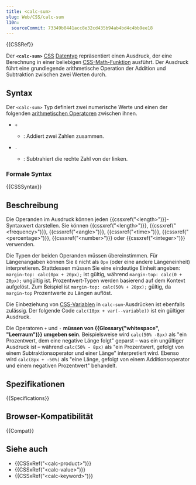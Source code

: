 ```yaml
---
title: <calc-sum>
slug: Web/CSS/calc-sum
l10n:
  sourceCommit: 73349b0441acc8e32cd435b94ab4bd4c4bb9ee18
---
```


{{CSSRef}}

Der **`<calc-sum>`** [CSS](/de/docs/Web/CSS) [Datentyp](/de/docs/Web/CSS/CSS_Types) repräsentiert einen Ausdruck, der eine Berechnung in einer beliebigen [CSS-Math-Funktion](/de/docs/Web/CSS/CSS_Functions#math_functions) ausführt. Der Ausdruck führt eine grundlegende arithmetische Operation der Addition und Subtraktion zwischen zwei Werten durch.

## Syntax

Der `<calc-sum>` Typ definiert zwei numerische Werte und einen der folgenden [arithmetischen Operatoren](/de/docs/Learn_web_development/Core/Scripting/Math#arithmetic_operators) zwischen ihnen.

- `+`

  - : Addiert zwei Zahlen zusammen.

- `-`

  - : Subtrahiert die rechte Zahl von der linken.

### Formale Syntax

{{CSSSyntax}}

## Beschreibung

Die Operanden im Ausdruck können jeden {{cssxref("&lt;length&gt;")}}-Syntaxwert darstellen. Sie können {{cssxref("&lt;length&gt;")}}, {{cssxref("&lt;frequency&gt;")}}, {{cssxref("&lt;angle&gt;")}}, {{cssxref("&lt;time&gt;")}}, {{cssxref("&lt;percentage&gt;")}}, {{cssxref("&lt;number&gt;")}} oder {{cssxref("&lt;integer&gt;")}} verwenden.

Die Typen der beiden Operanden müssen übereinstimmen. Für Längenangaben können Sie `0` nicht als `0px` (oder eine andere Längeneinheit) interpretieren. Stattdessen müssen Sie eine eindeutige Einheit angeben: `margin-top: calc(0px + 20px);` ist gültig, während `margin-top: calc(0 + 20px);` ungültig ist. Prozentwert-Typen werden basierend auf dem Kontext aufgelöst. Zum Beispiel ist `margin-top: calc(50% + 20px);` gültig, da `margin-top` Prozentwerte zu Längen auflöst.

Die Einbeziehung von [CSS-Variablen](/de/docs/Web/CSS/CSS_cascading_variables) in `calc-sum`-Ausdrücken ist ebenfalls zulässig. Der folgende Code `calc(10px + var(--variable))` ist ein gültiger Ausdruck.

Die Operatoren `+` und `-` **müssen von {{Glossary("whitespace", "Leerraum")}} umgeben sein**. Beispielsweise wird `calc(50% -8px)` als "ein Prozentwert, dem eine negative Länge folgt" geparst – was ein ungültiger Ausdruck ist – während `calc(50% - 8px)` als "ein Prozentwert, gefolgt von einem Subtraktionsoperator und einer Länge" interpretiert wird. Ebenso wird `calc(8px + -50%)` als "eine Länge, gefolgt von einem Additionsoperator und einem negativen Prozentwert" behandelt.

## Spezifikationen

{{Specifications}}

## Browser-Kompatibilität

{{Compat}}

## Siehe auch

- {{CSSxRef("&lt;calc-product&gt;")}}
- {{CSSxRef("&lt;calc-value&gt;")}}
- {{CSSxRef("&lt;calc-keyword&gt;")}}

